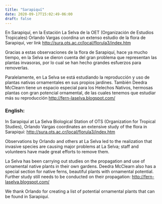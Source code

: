 ```yaml
---
title: "Sarapiquí"
date: 2020-09-17T15:02:49-06:00
draft: false
---
```

En Sarapiquí, en la Estación La Selva de la OET (Organización de Estudios Tropicales) Orlando Vargas coordina un extenso estudio de la flora de Sarapiquí, ver link http://sura.ots.ac.cr/local/florula3/index.htm

Gracias a estas observaciones de la flora de Sarapiquí, hace ya mucho tiempo, en la Selva se dieron cuenta del gran problema que representan las plantas invasoras, por lo cual se han hecho grandes esfuerzos para removerlas.

Paralelamente, en La Selva se está estudiando la reproducción y uso de plantas nativas ornamentales en sus propios jardines. También Deedra McClearn tiene un espacio especial para los Helechos Nativos, hermosas plantas con gran potencial ornamental, de las cuales tenemos que estudiar más su reproducción http://fern-laselva.blogspot.com/

### English:

In Sarapiquí at La Selva Biological Station of OTS (Organization for Tropical Studies), Orlando Vargas coordinates an extensive study of the flora in Sarapiquí: http://sura.ots.ac.cr/local/florula3/index.htm

Observations by Orlando and others at La Selva led to the realization that invasive species are causing major problems at La Selva; staff and volunteers have made great efforts to remove them.

La Selva has been carrying out studies on the propagation and use of ornamental native plants in their own gardens. Deedra McClearn also has a special section for native ferns, beautiful plants with ornamental potential. Further study still needs to be conducted on their propagation: http://fern-laselva.blogspot.com/

We thank Orlando for creating a list of potential ornamental plants that can be found in Sarapiquí.
